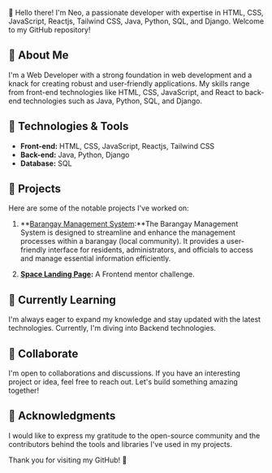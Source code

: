 
👋 Hello there! I'm Neo, a passionate developer with expertise in HTML, CSS, JavaScript, Reactjs, Tailwind CSS, Java, Python, SQL, and Django. Welcome to my GitHub repository!

## 🚀 About Me

I'm a Web Developer with a strong foundation in web development and a knack for creating robust and user-friendly applications. My skills range from front-end technologies like HTML, CSS, JavaScript, and React to back-end technologies such as Java, Python, SQL, and Django.

## 🔧 Technologies & Tools

- **Front-end:** HTML, CSS, JavaScript, Reactjs, Tailwind CSS
- **Back-end:** Java, Python, Django
- **Database:** SQL

## 📂 Projects

Here are some of the notable projects I've worked on:

1. **[Barangay Management System](https://github.com/Neo-Cicada/Thesis-Barangay-Management-System):**The Barangay Management System is designed to streamline and enhance the management processes within a barangay (local community). It provides a user-friendly interface for residents, administrators, and officials to access and manage essential information efficiently.


2. **[Space Landing Page](https://github.com/Neo-Cicada/space-tourism):** A Frontend mentor challenge.

## 🌱 Currently Learning

I'm always eager to expand my knowledge and stay updated with the latest technologies. Currently, I'm diving into Backend technologies.


## 🤝 Collaborate

I'm open to collaborations and discussions. If you have an interesting project or idea, feel free to reach out. Let's build something amazing together!

## 🙏 Acknowledgments

I would like to express my gratitude to the open-source community and the contributors behind the tools and libraries I've used in my projects.

Thank you for visiting my GitHub! 🚀

